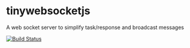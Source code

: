# tinywebsocketjs

A web socket server to simplify task/response and broadcast messages


[![Build Status](https://travis-ci.org/nickolanack/tinywebsocketjs.svg?branch=master)](https://travis-ci.org/nickolanack/tinywebsocketjs)